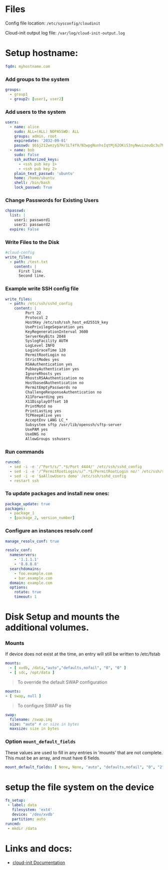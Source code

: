 # Files

Config file location: `/etc/sysconfig/cloudinit`

Cloud-init output log file: `/var/log/cloud-init-output.log`

# Setup hostname:

```yaml
fqdn: myhostname.com
```

### Add groups to the system
```yaml
groups:
  - group1
  - group2: [user1, user2]
```

### Add users to the system
```yaml
users:
  - name: alice
    sudo: ALL=(ALL) NOPASSWD: ALL
    groups: admin, root
    expiredate: '2032-09-01'
    passwd: $6$j212wezy$7H/1LT4f9/N3wpgNunhsIqtMj62OKiS3nyNwuizouQc3u7MbYCarYeAHWYPYb2FT.lbioDm2RrkJPb9BZMN1O/
  - name: bob
    sudo: False
    ssh_authorized_keys:
      - <ssh pub key 1>
      - <ssh pub key 2> 
    plain_text_passwd: 'ubuntu'
    home: /home/ubuntu
    shell: /bin/bash
    lock_passwd: True
```

### Change Passwords for Existing Users
```yaml
chpasswd:
  list: |
    user1: password1
    user2: password2
  expire: False
```

### Write Files to the Disk
```yaml
#cloud-config
write_files:
  - path: /test.txt
    content: |
      First line.
      Second line.
```

### Example write SSH config file
```yaml
write_files:
  - path: /etc/ssh/sshd_config
    content: |
         Port 22
         Protocol 2
         HostKey /etc/ssh/ssh_host_ed25519_key
         UsePrivilegeSeparation yes
         KeyRegenerationInterval 3600
         ServerKeyBits 2048
         SyslogFacility AUTH
         LogLevel INFO
         LoginGraceTime 120
         PermitRootLogin no
         StrictModes yes
         RSAAuthentication yes
         PubkeyAuthentication yes
         IgnoreRhosts yes
         RhostsRSAAuthentication no
         HostbasedAuthentication no
         PermitEmptyPasswords no
         ChallengeResponseAuthentication no
         X11Forwarding yes
         X11DisplayOffset 10
         PrintMotd no
         PrintLastLog yes
         TCPKeepAlive yes
         AcceptEnv LANG LC_*
         Subsystem sftp /usr/lib/openssh/sftp-server
         UsePAM yes
         UseDNS no
         AllowGroups sshusers
```

### Run commands
```yaml
runcmd:
  - sed -i -e '/^Port/s/^.*$/Port 4444/' /etc/ssh/sshd_config
  - sed -i -e '/^PermitRootLogin/s/^.*$/PermitRootLogin no/' /etc/ssh/sshd_config
  - sed -i -e '$aAllowUsers demo' /etc/ssh/sshd_config
  - restart ssh
```

### To update packages and install new ones:
```yaml
package_update: true
packages:
  - package_1
  - [package_2, version_number]
```

### Configure an instances resolv.conf
```yaml
manage_resolv_conf: true

resolv_conf:
  nameservers:
    - '1.1.1.1'
    - '8.8.8.8'
  searchdomains:
    - foo.example.com
    - bar.example.com
  domain: example.com
  options:
    rotate: true
    timeout: 1
```

# Disk Setup and mounts the additional volumes.

### Mounts
If device does not exist at the time, an entry will still be written to /etc/fstab
```yaml
mounts:
  - [ xvdb, /data,"auto","defaults,nofail", "0", "0" ]
  - [ sdc, /opt/data ]
```

>To override the default SWAP configuration
```yaml
mounts:
- [ swap, null ]
```

>To configure SWAP as file
```yaml
swap:
  filename: /swap.img
  size: "auto" # or size in bytes
  maxsize: size in bytes
```

### Option `mount_default_fields`
These values are used to fill in any entries in 'mounts' that are not complete.  This must be an array, and must have 6 fields.
```yaml
mount_default_fields: [ None, None, "auto", "defaults,nofail", "0", "2" ]
```

# setup the file system on the device
```yaml
fs_setup:
 - label: data
   filesystem: 'ext4'
   device: '/dev/xvdb'
   partition: auto
runcmd:
 - mkdir /data
```


# Links and docs:

* [cloud-init Documentation](https://cloudinit.readthedocs.io/en/latest/)
